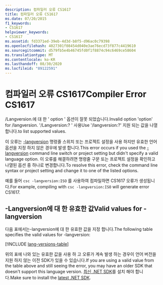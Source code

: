 ```yaml
---
description: 컴파일러 오류 CS1617
title: 컴파일러 오류 CS1617
ms.date: 07/20/2015
f1_keywords:
- CS1617
helpviewer_keywords:
- CS1617
ms.assetid: fd3371ed-39eb-4d3d-b8f5-d96ac0c79398
ms.openlocfilehash: 4027301f08454d040e3ae76ecd73f877c4419610
ms.sourcegitcommit: d579fb5e4b46745fd0f1f8874c94c6469ce58604
ms.translationtype: MT
ms.contentlocale: ko-KR
ms.lasthandoff: 08/30/2020
ms.locfileid: "89122591"
---
```

# <a name="compiler-error-cs1617"></a><span data-ttu-id="52115-103">컴파일러 오류 CS1617</span><span class="sxs-lookup"><span data-stu-id="52115-103">Compiler Error CS1617</span></span>

<span data-ttu-id="52115-104">/Langversion.에 대 한 ' option ' 옵션이 잘못 되었습니다.</span><span class="sxs-lookup"><span data-stu-id="52115-104">Invalid option 'option' for /langversion.</span></span> <span data-ttu-id="52115-105">'/Langversion:? ' 사용</span><span class="sxs-lookup"><span data-stu-id="52115-105">Use '/langversion:?'</span></span> <span data-ttu-id="52115-106">지원 되는 값을 나열 합니다.</span><span class="sxs-lookup"><span data-stu-id="52115-106">to list supported values.</span></span>

<span data-ttu-id="52115-107">이 오류는 [-langversion](../language-reference/compiler-options/langversion-compiler-option.md) 명령줄 스위치 또는 프로젝트 설정을 사용 하지만 유효한 언어 옵션을 지정 하지 않은 경우에 발생 합니다.</span><span class="sxs-lookup"><span data-stu-id="52115-107">This error occurs if you used the [-langversion](../language-reference/compiler-options/langversion-compiler-option.md) command line switch or project setting but didn't specify a valid language option.</span></span> <span data-ttu-id="52115-108">이 오류를 해결하려면 명령줄 구문 또는 프로젝트 설정을 확인하고 나열된 옵션 중 하나로 변경합니다.</span><span class="sxs-lookup"><span data-stu-id="52115-108">To resolve this error, check the command line syntax or project setting and change it to one of the listed options.</span></span>

<span data-ttu-id="52115-109">예를 들어 `csc -langversion:ISO` 를 사용하여 컴파일하면 CS1617 오류가 생성됩니다.</span><span class="sxs-lookup"><span data-stu-id="52115-109">For example, compiling with `csc -langversion:ISO` will generate error CS1617.</span></span>

## <a name="valid-values-for--langversion"></a><span data-ttu-id="52115-110">-Langversion에 대 한 유효한 값</span><span class="sxs-lookup"><span data-stu-id="52115-110">Valid values for -langversion</span></span>

<span data-ttu-id="52115-111">다음 표에서는-langversion에 대 한 유효한 값을 지정 합니다.</span><span class="sxs-lookup"><span data-stu-id="52115-111">The following table specifies the valid values for -langversion:</span></span>

[!INCLUDE [lang-versions-table](../language-reference/includes/langversion-table.md)]

<span data-ttu-id="52115-112">위의 표에 나와 있는 유효한 값을 사용 하 고 오류가 계속 발생 하는 경우이 언어 버전을 지원 하지 않는 이전 SDK가 있을 수 있습니다.</span><span class="sxs-lookup"><span data-stu-id="52115-112">If you are using a valid value from the table above and still seeing the error, you may have an older SDK that doesn't support this language version.</span></span> <span data-ttu-id="52115-113">[최신 .NET SDK](https://dotnet.microsoft.com/download/)를 설치 해야 합니다.</span><span class="sxs-lookup"><span data-stu-id="52115-113">Make sure to install the [latest .NET SDK](https://dotnet.microsoft.com/download/).</span></span>
